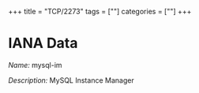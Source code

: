 +++
title = "TCP/2273"
tags = [""]
categories = [""]
+++

# IANA Data

_Name:_ mysql-im

_Description:_ MySQL Instance Manager


